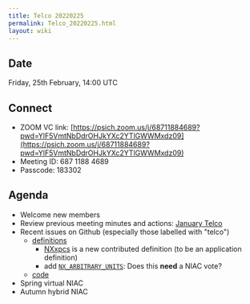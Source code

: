 ```yaml
---
title: Telco 20220225
permalink: Telco_20220225.html
layout: wiki
---
```


Date
----

Friday, 25th February, 14:00 UTC

<!-- end of autogeneration -->

Connect
-------
* ZOOM VC link: [https://psich.zoom.us/j/68711884689?pwd=YlF5VmtNbDdrOHJkYXc2YTlGWWMxdz09](https://psich.zoom.us/j/68711884689?pwd=YlF5VmtNbDdrOHJkYXc2YTlGWWMxdz09)
* Meeting ID: 687 1188 4689
* Passcode: 183302

Agenda
------

* Welcome new members
* Review previous meeting minutes and actions: [January Telco](Telco_20220131.md)
* Recent issues on Github (especially those labelled with "telco")
  * [definitions](https://github.com/nexusformat/definitions/issues?q=is%3Aopen+is%3Aissue)
    * [NXxpcs](https://github.com/nexusformat/definitions/issues/943)
      is a new contributed definition (to be an application definition)
    * add [`NX_ARBITRARY_UNITS`](https://github.com/nexusformat/definitions/pull/980):
      Does this **need** a NIAC vote?
  * [code](https://github.com/nexusformat/code/issues?q=is%3Aopen+is%3Aissue)
* Spring virtual NIAC
* Autumn hybrid NIAC
